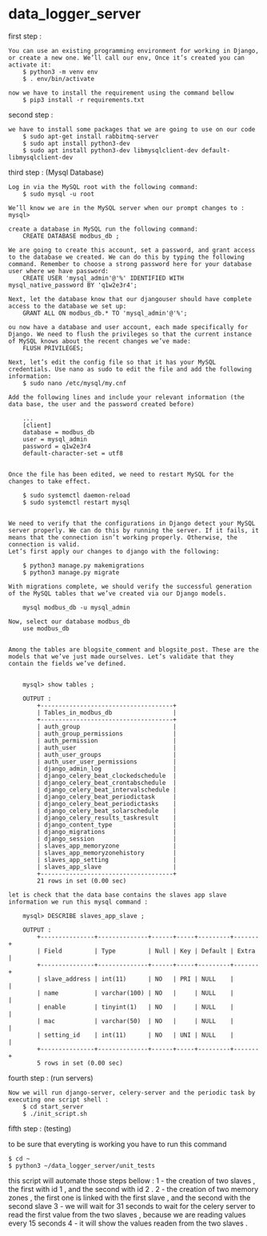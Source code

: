 # data_logger_server

first step :

	You can use an existing programming environment for working in Django, or create a new one. We’ll call our env, Once it’s created you can activate it:
		$ python3 -m venv env
		$ . env/bin/activate
	
	now we have to install the requirement using the command bellow 
		$ pip3 install -r requirements.txt 
	
second step :
 	
	we have to install some packages that we are going to use on our code 
		$ sudo apt-get install rabbitmq-server
		$ sudo apt install python3-dev 
		$ sudo apt install python3-dev libmysqlclient-dev default-libmysqlclient-dev
		
third step : (Mysql Database)

	Log in via the MySQL root with the following command:
		$ sudo mysql -u root
	
	We’ll know we are in the MySQL server when our prompt changes to : mysql>
	
	create a database in MySQL run the following command: 
		CREATE DATABASE modbus_db ;
	
	We are going to create this account, set a password, and grant access to the database we created. We can do this by typing the following command. Remember to choose a strong password here for your database user where we have password:
		CREATE USER 'mysql_admin'@'%' IDENTIFIED WITH mysql_native_password BY 'q1w2e3r4';
		
	Next, let the database know that our djangouser should have complete access to the database we set up:
		GRANT ALL ON modbus_db.* TO 'mysql_admin'@'%';
	
	ou now have a database and user account, each made specifically for Django. We need to flush the privileges so that the current instance of MySQL knows about the recent changes we’ve made:
		FLUSH PRIVILEGES;
	
	Next, let’s edit the config file so that it has your MySQL credentials. Use nano as sudo to edit the file and add the following information:
		$ sudo nano /etc/mysql/my.cnf
	
	Add the following lines and include your relevant information (the data base, the user and the password created before)
		
		...
		[client]
		database = modbus_db
		user = mysql_admin
		password = q1w2e3r4
		default-character-set = utf8	
		
		
	Once the file has been edited, we need to restart MySQL for the changes to take effect.
		
		$ sudo systemctl daemon-reload
		$ sudo systemctl restart mysql
	
	
	We need to verify that the configurations in Django detect your MySQL server properly. We can do this by running the server. If it fails, it means that the connection isn’t working properly. Otherwise, the connection is valid.
	Let’s first apply our changes to django with the following:
	
		$ python3 manage.py makemigrations
		$ python3 manage.py migrate
		
	With migrations complete, we should verify the successful generation of the MySQL tables that we’ve created via our Django models.

		mysql modbus_db -u mysql_admin
		
	Now, select our database modbus_db 
		use modbus_db
		
		
	Among the tables are blogsite_comment and blogsite_post. These are the models that we’ve just made ourselves. Let’s validate that they contain the fields we’ve defined.
		

		mysql> show tables ;
	
		OUTPUT :
			+-------------------------------------+
			| Tables_in_modbus_db                 |
			+-------------------------------------+
			| auth_group                          |
			| auth_group_permissions              |
			| auth_permission                     |
			| auth_user                           |
			| auth_user_groups                    |
			| auth_user_user_permissions          |
			| django_admin_log                    |
			| django_celery_beat_clockedschedule  |
			| django_celery_beat_crontabschedule  |
			| django_celery_beat_intervalschedule |
			| django_celery_beat_periodictask     |
			| django_celery_beat_periodictasks    |
			| django_celery_beat_solarschedule    |
			| django_celery_results_taskresult    |
			| django_content_type                 |
			| django_migrations                   |
			| django_session                      |
			| slaves_app_memoryzone               |
			| slaves_app_memoryzonehistory        |
			| slaves_app_setting                  |
			| slaves_app_slave                    |
			+-------------------------------------+
			21 rows in set (0.00 sec)
		
	let is check that the data base contains the slaves app slave information we run this mysql command :
		
		mysql> DESCRIBE slaves_app_slave ;
		
		OUTPUT :
			+---------------+--------------+------+-----+---------+-------+
			| Field         | Type         | Null | Key | Default | Extra |
			+---------------+--------------+------+-----+---------+-------+
			| slave_address | int(11)      | NO   | PRI | NULL    |       |
			| name          | varchar(100) | NO   |     | NULL    |       |
			| enable        | tinyint(1)   | NO   |     | NULL    |       |
			| mac           | varchar(50)  | NO   |     | NULL    |       |
			| setting_id    | int(11)      | NO   | UNI | NULL    |       |
			+---------------+--------------+------+-----+---------+-------+
			5 rows in set (0.00 sec)
			
fourth step : (run servers)
		
	Now we will run django-server, celery-server and the periodic task by executing one script shell :
		$ cd start_server
		$ ./init_script.sh
		
	
fifth step : (testing)

to be sure that everyting is working you have to run this command 

	$ cd ~
	$ python3 ~/data_logger_server/unit_tests

this script will automate those steps bellow : 
1 - the creation of two slaves , the first with id 1 , and the second with id 2 .
2 - the creation of two memory zones , the first one is linked with the first slave , and the second with the second slave 
3 - we will wait for 31 seconds to wait for the celery server to read the first value from the two slaves , because we are reading values every 15 seconds 
4 - it will show the values readen from the two slaves . 

		
		
	

